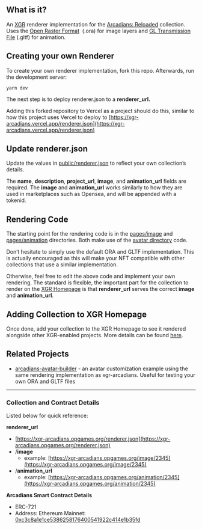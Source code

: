 ## What is it?

An [XGR](https://github.com/alto-io/cross-game-renderer) renderer implementation for the [Arcadians: Reloaded](https://arcadians.io/) collection. Uses the [Open Raster Format](https://gitlab.com/inklabapp/jsora)
 (.ora) for image layers and [GL Transmission File](https://learn.microsoft.com/en-us/windows/mixed-reality/distribute/creating-3d-models-for-use-in-the-windows-mixed-reality-home) (.gltf) for animation.

## Creating your own Renderer

To create your own renderer implementation, fork this repo. Afterwards, run the development server:

`yarn dev`

The next step is to deploy renderer.json to a **renderer_url.**

Adding this forked repository to Vercel as a project should do this, similar to how this project uses Vercel to deploy to [https://xgr-arcadians.vercel.app/renderer.json](https://xgr-arcadians.vercel.app/renderer.json)

## Update renderer.json

Update the values in [public/renderer.json](public/renderer.json) to reflect your own collection’s details. 

The **name**, **description**, **project_url**, **image**, and **animation_url** fields are required. The **image** and **animation_url** works similarly to how they are used in marketplaces such as Opensea, and will be appended with a tokenid.

## Rendering Code

The starting point for the rendering code is in the [pages/image](pages/image) and [pages/animation](pages/animation) directories. Both make use of the [avatar directory](avatar) code.

Don’t hesitate to simply use the default ORA and GLTF implementation. This is actually encouraged as this will make your NFT compatible with other collections that use a similar implementation. 

Otherwise, feel free to edit the above code and implement your own rendering. The standard is flexible, the important part for the collection to render on the [XGR Homepage](https://xgr.opgames.org/) is that **renderer_url** serves the correct **image** and **animation_url**. 

## Adding Collection to XGR Homepage

Once done, add your collection to the XGR Homepage to see it rendered alongside other XGR-enabled projects. More details can be found [here](https://github.com/alto-io/cross-game-renderer#adding-collections).

## Related Projects

- [arcadians-avatar-builder](https://github.com/alto-io/arcadians-avatar-builder) - an avatar customization example using the same rendering implementation as xgr-arcadians. Useful for testing your own ORA and GLTF files

---

### Collection and Contract Details

Listed below for quick reference:

**renderer_url**

- [https://xgr-arcadians.opgames.org/renderer.json](https://xgr-arcadians.opgames.org/renderer.json)
- /**********image**********
    - example: [https://xgr-arcadians.opgames.org/image/2345](https://xgr-arcadians.opgames.org/image/2345)
- /**animation_url**
    - example: [https://xgr-arcadians.opgames.org/animation/2345](https://xgr-arcadians.opgames.org/animation/2345)

**Arcadians Smart Contract Details**

- ERC-721
- Address: Ethereum Mainnet: [0xc3c8a1e1ce5386258176400541922c414e1b35fd](https://etherscan.io/token/0xc3c8a1e1ce5386258176400541922c414e1b35fd#code)